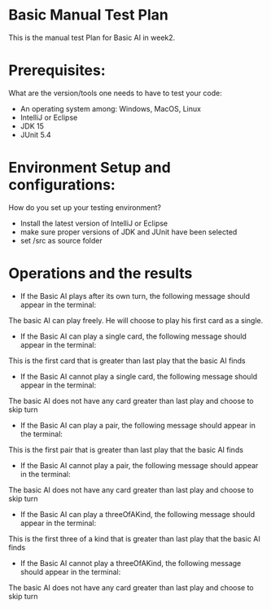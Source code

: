 # Basic Manual Test Plan
This is the manual test Plan for Basic AI in week2.
# Prerequisites:
What are the version/tools one needs to have to test your code:
- An operating system among: Windows, MacOS, Linux
- IntelliJ or Eclipse
- JDK 15
- JUnit 5.4
# Environment Setup and configurations:
How do you set up your testing environment?
- Install the latest version of IntelliJ or Eclipse
- make sure proper versions of JDK and JUnit have been selected
- set /src as source folder
# Operations and the results
- If the Basic AI plays after its own turn,
  the following message should appear in 
  the terminal:
  
The basic AI can play freely. He will choose to play his first card as a single.

- If the Basic AI can play a single card,
  the following message should appear in
  the terminal:

This is the first card that is greater than last play that the basic AI finds


- If the Basic AI cannot play a single card,
  the following message should appear in
  the terminal:

The basic AI does not have any card greater than last play and choose to skip turn


- If the Basic AI can play a pair,
  the following message should appear in
  the terminal:

This is the first pair that is greater than last play that the basic AI finds

- If the Basic AI cannot play a pair,
  the following message should appear in
  the terminal:

The basic AI does not have any card greater than last play and choose to skip turn

- If the Basic AI can play a threeOfAKind,
  the following message should appear in
  the terminal:

This is the first three of a kind that is greater than last play that the basic AI finds

- If the Basic AI cannot play a threeOfAKind,
  the following message should appear in
  the terminal:

The basic AI does not have any card greater than last play and choose to skip turn